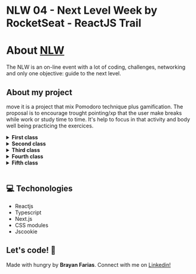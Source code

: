 # NLW 04 - Next Level Week by RocketSeat - ReactJS Trail

# About [NLW](https://nextlevelweek.com/inscricao/4)

The NLW is an on-line event with a lot of coding, challenges, networking and only one objective: guide to the next level.

## About my project

move it is a project that mix Pomodoro technique plus gamification. The proposal is to encourage trought pointing/xp that the user make breaks while work or study time to time. It's help to focus in that activity and body well being practicing the exercices.

<details><summary><b>First class</b></summary>

- SPA - Single Page Application - concepts
- React main contents like components, properties, states and features that works behind libs like webpack and babel
- Creating basic page structure

</details>

<details><summary><b>Second class</b></summary>

- More about SPA, SSR, SSG
- What is Nextjs and when using it on React application
- CSS modules
- Creating components
- Styling those components with css

</details>

<details><summary><b>Third class</b></summary>

- Creating interfaces to identify parameters types into context
- Creating some smalls components
- Understanding what is React Context
- Sharing data between components using React Context
- Styling those components with css

</details>

<details><summary><b>Fourth class</b></summary>

- Evolving the application
- Learning more about React Context API
- Using native API to notifications and sounds on browser

</details>

<details><summary><b>Fifth class</b></summary>

- Differences between Local Storage, Session Storage and cookies
- Understanding what is and how does GetServerSideProps works
- Setting variables into cookies
- Getting that cookies and passing as parameters to the application components by GetServerSideProps

</details>

<br>

## 💻 Techonologies

- Reactjs
- Typescript
- Next.js
- CSS modules
- Jscookie

## Let's code! 🚀

Made with hungry by **Brayan Farias**. Connect with me on [Linkedin!](https://www.linkedin.com/in/npm-start-brayan-farias/)